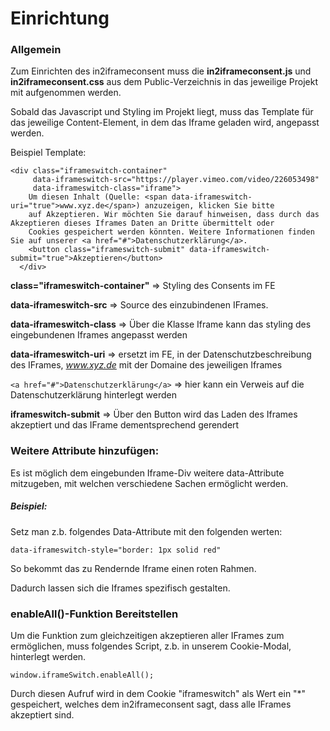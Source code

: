 # Einrichtung

### Allgemein

Zum Einrichten des in2iframeconsent muss die **in2iframeconsent.js** und **in2iframeconsent.css** aus dem Public-Verzeichnis in das jeweilige Projekt mit aufgenommen werden.

Sobald das Javascript und Styling im Projekt liegt, muss das Template für das jeweilige Content-Element, in dem das Iframe geladen wird, angepasst werden.

Beispiel Template:
````
<div class="iframeswitch-container"
  	 data-iframeswitch-src="https://player.vimeo.com/video/226053498"
  	 data-iframeswitch-class="iframe">
  	Um diesen Inhalt (Quelle: <span data-iframeswitch-uri="true">www.xyz.de</span>) anzuzeigen, klicken Sie bitte
  	auf Akzeptieren. Wir möchten Sie darauf hinweisen, dass durch das Akzeptieren dieses Iframes Daten an Dritte übermittelt oder
  	Cookies gespeichert werden könnten. Weitere Informationen finden Sie auf unserer <a href="#">Datenschutzerklärung</a>.
  	<button class="iframeswitch-submit" data-iframeswitch-submit="true">Akzeptieren</button>
  </div>
````
**class="iframeswitch-container"** => Styling des Consents im FE

**data-iframeswitch-src** => Source des einzubindenen IFrames. 

**data-iframeswitch-class** => Über die Klasse Iframe kann das styling des eingebundenen Iframes angepasst werden

**data-iframeswitch-uri** => ersetzt im FE, in der Datenschutzbeschreibung des IFrames, *www.xyz.de* mit der Domaine des jeweiligen Iframes

```<a href="#">Datenschutzerklärung</a>``` => hier kann ein Verweis auf die Datenschutzerklärung hinterlegt werden

**iframeswitch-submit** => Über den Button wird das Laden des Iframes akzeptiert und das IFrame dementsprechend gerendert

### Weitere Attribute hinzufügen:

Es ist möglich dem eingebunden Iframe-Div weitere data-Attribute mitzugeben, mit welchen verschiedene Sachen ermöglicht werden.

##### Beispiel:

Setz man z.b. folgendes Data-Attribute mit den folgenden werten:

```data-iframeswitch-style="border: 1px solid red"```

So bekommt das zu Rendernde Iframe einen roten Rahmen.

Dadurch lassen sich die Iframes spezifisch gestalten.
### enableAll()-Funktion Bereitstellen

Um die Funktion zum gleichzeitigen akzeptieren aller IFrames zum ermöglichen, muss folgendes Script, z.b. in unserem Cookie-Modal, hinterlegt werden. 

```
window.iframeSwitch.enableAll();
```
Durch diesen Aufruf wird in dem Cookie "iframeswitch" als Wert ein "*" gespeichert, welches dem in2iframeconsent sagt, dass alle IFrames akzeptiert sind.
